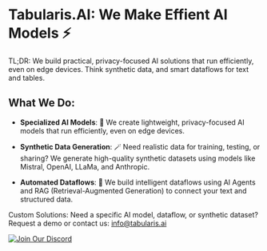 # Tabularis.AI: We Make Effient AI Models ⚡
TL;DR: We build practical, privacy-focused AI solutions that run efficiently, even on edge devices. Think synthetic data, and smart dataflows for text and tables.


## What We Do:

- **Specialized AI Models**: 🤫 We create lightweight, privacy-focused AI models that run efficiently, even on edge devices.

- **Synthetic Data Generation**: 🪄 Need realistic data for training, testing, or sharing? We generate high-quality synthetic datasets using models like Mistral, OpenAI, LLaMa, and Anthropic.

- **Automated Dataflows**: 🤖 We build intelligent dataflows using AI Agents and RAG (Retrieval-Augmented Generation) to connect your text and structured data.

Custom Solutions: Need a specific AI model, dataflow, or synthetic dataset? Request a demo or contact us: info@tabularis.ai

[![Join Our Discord](https://img.shields.io/badge/Discord-Join%20Now-7289DA?style=for-the-badge&logo=discord&logoColor=white)](https://discord.gg/sznxwdqBXj)
